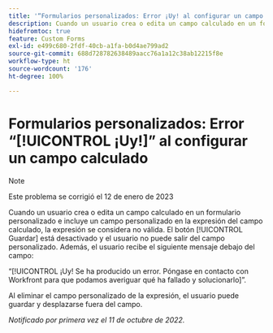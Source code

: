 ```yaml
---
title: '“Formularios personalizados: Error ¡Uy! al configurar un campo calculado”'
description: Cuando un usuario crea o edita un campo calculado en un formulario personalizado e incluye un campo personalizado en la expresión del campo calculado, la expresión se considera no válida. El botón Guardar está desactivado y el usuario no puede salir del campo personalizado. Además, el usuario verá el mensaje de error ¡Vaya! debajo del campo.
hidefromtoc: true
feature: Custom Forms
exl-id: e499c680-2fdf-40cb-a1fa-b0d4ae799ad2
source-git-commit: 688d728782638489aacc76a1a12c38ab12215f8e
workflow-type: ht
source-wordcount: '176'
ht-degree: 100%

---
```


# Formularios personalizados: Error “[!UICONTROL ¡Uy!]” al configurar un campo calculado

<!--Requested: Do not delete without approval from Alex Beach-->

>[!NOTE]
>
>Este problema se corrigió el 12 de enero de 2023

Cuando un usuario crea o edita un campo calculado en un formulario personalizado e incluye un campo personalizado en la expresión del campo calculado, la expresión se considera no válida. El botón [!UICONTROL Guardar] está desactivado y el usuario no puede salir del campo personalizado. Además, el usuario recibe el siguiente mensaje debajo del campo:

“[!UICONTROL ¡Uy! Se ha producido un error. Póngase en contacto con Workfront para que podamos averiguar qué ha fallado y solucionarlo]”.

Al eliminar el campo personalizado de la expresión, el usuario puede guardar y desplazarse fuera del campo.

_Notificado por primera vez el 11 de octubre de 2022._
